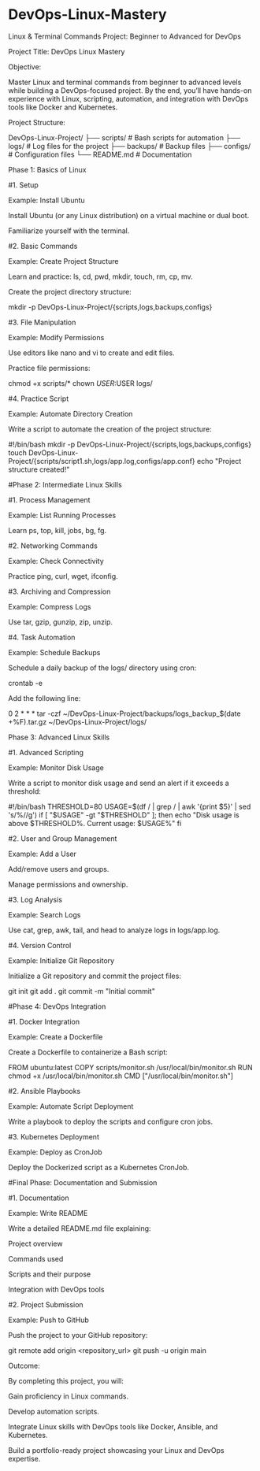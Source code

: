 # DevOps-Linux-Mastery

Linux & Terminal Commands Project: Beginner to Advanced for DevOps

Project Title: DevOps Linux Mastery

Objective:

Master Linux and terminal commands from beginner to advanced levels while building a DevOps-focused project. By the end, you’ll have hands-on experience with Linux, scripting, automation, and integration with DevOps tools like Docker and Kubernetes.

Project Structure:

DevOps-Linux-Project/
├── scripts/         # Bash scripts for automation
├── logs/            # Log files for the project
├── backups/         # Backup files
├── configs/         # Configuration files
└── README.md        # Documentation

Phase 1: Basics of Linux

#1. Setup

Example: Install Ubuntu

Install Ubuntu (or any Linux distribution) on a virtual machine or dual boot.

Familiarize yourself with the terminal.

#2. Basic Commands

Example: Create Project Structure

Learn and practice: ls, cd, pwd, mkdir, touch, rm, cp, mv.

Create the project directory structure:

mkdir -p DevOps-Linux-Project/{scripts,logs,backups,configs}

#3. File Manipulation

Example: Modify Permissions

Use editors like nano and vi to create and edit files.

Practice file permissions:

chmod +x scripts/*
chown $USER:$USER logs/

#4. Practice Script

Example: Automate Directory Creation

Write a script to automate the creation of the project structure:

#!/bin/bash
mkdir -p DevOps-Linux-Project/{scripts,logs,backups,configs}
touch DevOps-Linux-Project/{scripts/script1.sh,logs/app.log,configs/app.conf}
echo "Project structure created!"

#Phase 2: Intermediate Linux Skills

#1. Process Management

Example: List Running Processes

Learn ps, top, kill, jobs, bg, fg.

#2. Networking Commands

Example: Check Connectivity

Practice ping, curl, wget, ifconfig.

#3. Archiving and Compression

Example: Compress Logs

Use tar, gzip, gunzip, zip, unzip.

#4. Task Automation

Example: Schedule Backups

Schedule a daily backup of the logs/ directory using cron:

crontab -e

Add the following line:

0 2 * * * tar -czf ~/DevOps-Linux-Project/backups/logs_backup_$(date +\%F).tar.gz ~/DevOps-Linux-Project/logs/

Phase 3: Advanced Linux Skills

#1. Advanced Scripting

Example: Monitor Disk Usage

Write a script to monitor disk usage and send an alert if it exceeds a threshold:

#!/bin/bash
THRESHOLD=80
USAGE=$(df / | grep / | awk '{print $5}' | sed 's/%//g')
if [ "$USAGE" -gt "$THRESHOLD" ]; then
    echo "Disk usage is above $THRESHOLD%. Current usage: $USAGE%"
fi

#2. User and Group Management

Example: Add a User

Add/remove users and groups.

Manage permissions and ownership.

#3. Log Analysis

Example: Search Logs

Use cat, grep, awk, tail, and head to analyze logs in logs/app.log.

#4. Version Control

Example: Initialize Git Repository

Initialize a Git repository and commit the project files:

git init
git add .
git commit -m "Initial commit"

#Phase 4: DevOps Integration

#1. Docker Integration

Example: Create a Dockerfile

Create a Dockerfile to containerize a Bash script:

FROM ubuntu:latest
COPY scripts/monitor.sh /usr/local/bin/monitor.sh
RUN chmod +x /usr/local/bin/monitor.sh
CMD ["/usr/local/bin/monitor.sh"]

#2. Ansible Playbooks

Example: Automate Script Deployment

Write a playbook to deploy the scripts and configure cron jobs.

#3. Kubernetes Deployment

Example: Deploy as CronJob

Deploy the Dockerized script as a Kubernetes CronJob.

#Final Phase: Documentation and Submission

#1. Documentation

Example: Write README

Write a detailed README.md file explaining:

Project overview

Commands used

Scripts and their purpose

Integration with DevOps tools

#2. Project Submission

Example: Push to GitHub

Push the project to your GitHub repository:

git remote add origin <repository_url>
git push -u origin main

Outcome:

By completing this project, you will:

Gain proficiency in Linux commands.

Develop automation scripts.

Integrate Linux skills with DevOps tools like Docker, Ansible, and Kubernetes.

Build a portfolio-ready project showcasing your Linux and DevOps expertise.

